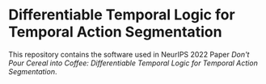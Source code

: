 # Differentiable Temporal Logic for Temporal Action Segmentation

This repository contains the software used in NeurIPS 2022 Paper _Don't Pour Cereal into Coffee: Differentiable Temporal Logic for Temporal Action Segmentation_.
